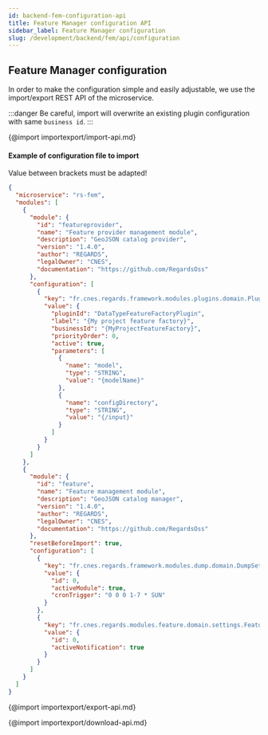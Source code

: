 ```yaml
---
id: backend-fem-configuration-api
title: Feature Manager configuration API
sidebar_label: Feature Manager configuration
slug: /development/backend/fem/api/configuration
---
```


## Feature Manager configuration

In order to make the configuration simple and easily adjustable, we use the import/export REST API of the microservice.

:::danger
Be careful, import will overwrite an existing plugin configuration with same `business id`.
:::

{@import importexport/import-api.md}

#### Example of configuration file to import

Value between brackets must be adapted!

```json
{
  "microservice": "rs-fem",
  "modules": [
    {
      "module": {
        "id": "featureprovider",
        "name": "Feature provider management module",
        "description": "GeoJSON catalog provider",
        "version": "1.4.0",
        "author": "REGARDS",
        "legalOwner": "CNES",
        "documentation": "https://github.com/RegardsOss"
      },
      "configuration": [
        {
          "key": "fr.cnes.regards.framework.modules.plugins.domain.PluginConfiguration",
          "value": {
            "pluginId": "DataTypeFeatureFactoryPlugin",
            "label": "{My project feature factory}",
            "businessId": "{MyProjectFeatureFactory}",
            "priorityOrder": 0,
            "active": true,
            "parameters": [
              {
                "name": "model",
                "type": "STRING",
                "value": "{modelName}"
              },
              {
                "name": "configDirectory",
                "type": "STRING",
                "value": "{/input}"
              }
            ]
          }
        }
      ]
    },
    {
      "module": {
        "id": "feature",
        "name": "Feature management module",
        "description": "GeoJSON catalog manager",
        "version": "1.4.0",
        "author": "REGARDS",
        "legalOwner": "CNES",
        "documentation": "https://github.com/RegardsOss"
      },
      "resetBeforeImport": true,
      "configuration": [
        {
          "key": "fr.cnes.regards.framework.modules.dump.domain.DumpSettings",
          "value": {
            "id": 0,
            "activeModule": true,
            "cronTrigger": "0 0 0 1-7 * SUN"
          }
        },
        {
          "key": "fr.cnes.regards.modules.feature.domain.settings.FeatureNotificationSettings",
          "value": {
            "id": 0,
            "activeNotification": true
          }
        }
      ]
    }
  ]
}
```

{@import importexport/export-api.md}

{@import importexport/download-api.md}
